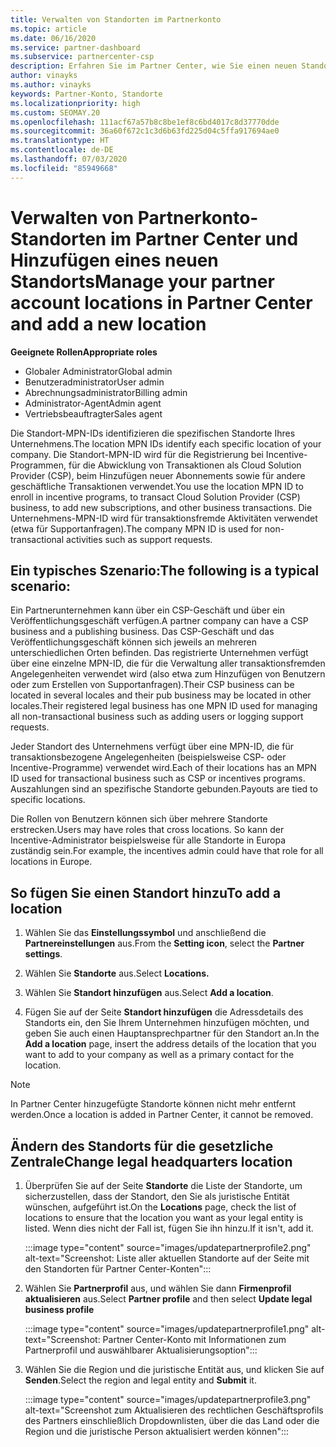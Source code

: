 ```yaml
---
title: Verwalten von Standorten im Partnerkonto
ms.topic: article
ms.date: 06/16/2020
ms.service: partner-dashboard
ms.subservice: partnercenter-csp
description: Erfahren Sie im Partner Center, wie Sie einen neuen Standort hinzufügen und wie die Standort-MPN-ID in Incentive-Programmen, CSP-Geschäftsaktionen, Abonnements und anderen Transaktionen verwendet wird.
author: vinayks
ms.author: vinayks
keywords: Partner-Konto, Standorte
ms.localizationpriority: high
ms.custom: SEOMAY.20
ms.openlocfilehash: 111acf67a57b8c8be1ef8c6bd4017c8d37770dde
ms.sourcegitcommit: 36a60f672c1c3d6b63fd225d04c5ffa917694ae0
ms.translationtype: HT
ms.contentlocale: de-DE
ms.lasthandoff: 07/03/2020
ms.locfileid: "85949668"
---
```

# <a name="manage-your-partner-account-locations-in-partner-center-and-add-a-new-location"></a><span data-ttu-id="429c8-104">Verwalten von Partnerkonto-Standorten im Partner Center und Hinzufügen eines neuen Standorts</span><span class="sxs-lookup"><span data-stu-id="429c8-104">Manage your partner account locations in Partner Center and add a new location</span></span>

<span data-ttu-id="429c8-105">**Geeignete Rollen**</span><span class="sxs-lookup"><span data-stu-id="429c8-105">**Appropriate roles**</span></span>
- <span data-ttu-id="429c8-106">Globaler Administrator</span><span class="sxs-lookup"><span data-stu-id="429c8-106">Global admin</span></span>
- <span data-ttu-id="429c8-107">Benutzeradministrator</span><span class="sxs-lookup"><span data-stu-id="429c8-107">User admin</span></span>
- <span data-ttu-id="429c8-108">Abrechnungsadministrator</span><span class="sxs-lookup"><span data-stu-id="429c8-108">Billing admin</span></span>
- <span data-ttu-id="429c8-109">Administrator-Agent</span><span class="sxs-lookup"><span data-stu-id="429c8-109">Admin agent</span></span>
- <span data-ttu-id="429c8-110">Vertriebsbeauftragter</span><span class="sxs-lookup"><span data-stu-id="429c8-110">Sales agent</span></span>

<span data-ttu-id="429c8-111">Die Standort-MPN-IDs identifizieren die spezifischen Standorte Ihres Unternehmens.</span><span class="sxs-lookup"><span data-stu-id="429c8-111">The location MPN IDs identify each specific location of your company.</span></span> <span data-ttu-id="429c8-112">Die Standort-MPN-ID wird für die Registrierung bei Incentive-Programmen, für die Abwicklung von Transaktionen als Cloud Solution Provider (CSP), beim Hinzufügen neuer Abonnements sowie für andere geschäftliche Transaktionen verwendet.</span><span class="sxs-lookup"><span data-stu-id="429c8-112">You use the location MPN ID to enroll in incentive programs, to transact Cloud Solution Provider (CSP) business, to add new subscriptions, and other business transactions.</span></span> <span data-ttu-id="429c8-113">Die Unternehmens-MPN-ID wird für transaktionsfremde Aktivitäten verwendet (etwa für Supportanfragen).</span><span class="sxs-lookup"><span data-stu-id="429c8-113">The company MPN ID is used for non-transactional activities such as support requests.</span></span>

## <a name="the-following-is-a-typical-scenario"></a><span data-ttu-id="429c8-114">Ein typisches Szenario:</span><span class="sxs-lookup"><span data-stu-id="429c8-114">The following is a typical scenario:</span></span>

<span data-ttu-id="429c8-115">Ein Partnerunternehmen kann über ein CSP-Geschäft und über ein Veröffentlichungsgeschäft verfügen.</span><span class="sxs-lookup"><span data-stu-id="429c8-115">A partner company can have a CSP business and a publishing business.</span></span> <span data-ttu-id="429c8-116">Das CSP-Geschäft und das Veröffentlichungsgeschäft können sich jeweils an mehreren unterschiedlichen Orten befinden. Das registrierte Unternehmen verfügt über eine einzelne MPN-ID, die für die Verwaltung aller transaktionsfremden Angelegenheiten verwendet wird (also etwa zum Hinzufügen von Benutzern oder zum Erstellen von Supportanfragen).</span><span class="sxs-lookup"><span data-stu-id="429c8-116">Their CSP business can be located in several locales and their pub business may be located in other locales.Their registered legal business has one MPN ID used for managing all non-transactional business such as adding users or logging support requests.</span></span>


<span data-ttu-id="429c8-117">Jeder Standort des Unternehmens verfügt über eine MPN-ID, die für transaktionsbezogene Angelegenheiten (beispielsweise CSP- oder Incentive-Programme) verwendet wird.</span><span class="sxs-lookup"><span data-stu-id="429c8-117">Each of their locations has an MPN ID used for transactional business such as CSP or incentives programs.</span></span> <span data-ttu-id="429c8-118">Auszahlungen sind an spezifische Standorte gebunden.</span><span class="sxs-lookup"><span data-stu-id="429c8-118">Payouts are tied to specific locations.</span></span>

<span data-ttu-id="429c8-119">Die Rollen von Benutzern können sich über mehrere Standorte erstrecken.</span><span class="sxs-lookup"><span data-stu-id="429c8-119">Users may have roles that cross locations.</span></span> <span data-ttu-id="429c8-120">So kann der Incentive-Administrator beispielsweise für alle Standorte in Europa zuständig sein.</span><span class="sxs-lookup"><span data-stu-id="429c8-120">For example, the incentives admin could have that role for all locations in Europe.</span></span>

## <a name="to-add-a-location"></a><span data-ttu-id="429c8-121">So fügen Sie einen Standort hinzu</span><span class="sxs-lookup"><span data-stu-id="429c8-121">To add a location</span></span>

1. <span data-ttu-id="429c8-122">Wählen Sie das **Einstellungssymbol** und anschließend die **Partnereinstellungen** aus.</span><span class="sxs-lookup"><span data-stu-id="429c8-122">From the **Setting icon**, select the **Partner settings**.</span></span>

2. <span data-ttu-id="429c8-123">Wählen Sie **Standorte** aus.</span><span class="sxs-lookup"><span data-stu-id="429c8-123">Select **Locations.**</span></span>

3. <span data-ttu-id="429c8-124">Wählen Sie **Standort hinzufügen** aus.</span><span class="sxs-lookup"><span data-stu-id="429c8-124">Select **Add a location**.</span></span>  

4. <span data-ttu-id="429c8-125">Fügen Sie auf der Seite **Standort hinzufügen** die Adressdetails des Standorts ein, den Sie Ihrem Unternehmen hinzufügen möchten, und geben Sie auch einen Hauptansprechpartner für den Standort an.</span><span class="sxs-lookup"><span data-stu-id="429c8-125">In the **Add a location** page, insert the address details of the location that you want to add to your company as well as a primary contact for the location.</span></span>

> [!NOTE]
> <span data-ttu-id="429c8-126">In Partner Center hinzugefügte Standorte können nicht mehr entfernt werden.</span><span class="sxs-lookup"><span data-stu-id="429c8-126">Once a location is added in Partner Center, it cannot be removed.</span></span>

## <a name="change-legal-headquarters-location"></a><span data-ttu-id="429c8-127">Ändern des Standorts für die gesetzliche Zentrale</span><span class="sxs-lookup"><span data-stu-id="429c8-127">Change legal headquarters location</span></span>

1. <span data-ttu-id="429c8-128">Überprüfen Sie auf der Seite **Standorte** die Liste der Standorte, um sicherzustellen, dass der Standort, den Sie als juristische Entität wünschen, aufgeführt ist.</span><span class="sxs-lookup"><span data-stu-id="429c8-128">On the **Locations** page, check the list of locations to ensure that the location you want as your legal entity is listed.</span></span> <span data-ttu-id="429c8-129">Wenn dies nicht der Fall ist, fügen Sie ihn hinzu.</span><span class="sxs-lookup"><span data-stu-id="429c8-129">If it isn't, add it.</span></span>

   :::image type="content" source="images/updatepartnerprofile2.png" alt-text="Screenshot: Liste aller aktuellen Standorte auf der Seite mit den Standorten für Partner Center-Konten":::

2. <span data-ttu-id="429c8-131">Wählen Sie **Partnerprofil** aus, und wählen Sie dann **Firmenprofil aktualisieren** aus.</span><span class="sxs-lookup"><span data-stu-id="429c8-131">Select **Partner profile** and then select **Update legal business profile**</span></span>

   :::image type="content" source="images/updatepartnerprofile1.png" alt-text="Screenshot: Partner Center-Konto mit Informationen zum Partnerprofil und auswählbarer Aktualisierungsoption":::

3. <span data-ttu-id="429c8-133">Wählen Sie die Region und die juristische Entität aus, und klicken Sie auf **Senden**.</span><span class="sxs-lookup"><span data-stu-id="429c8-133">Select the region and legal entity and **Submit** it.</span></span>

   :::image type="content" source="images/updatepartnerprofile3.png" alt-text="Screenshot zum Aktualisieren des rechtlichen Geschäftsprofils des Partners einschließlich Dropdownlisten, über die das Land oder die Region und die juristische Person aktualisiert werden können":::
